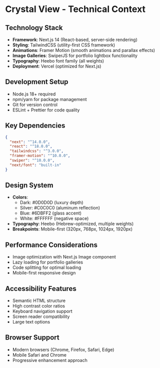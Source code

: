 # Crystal View - Technical Context

## Technology Stack
- **Framework**: Next.js 14 (React-based, server-side rendering)
- **Styling**: TailwindCSS (utility-first CSS framework)
- **Animations**: Framer Motion (smooth animations and parallax effects)
- **Image Galleries**: SwiperJS for portfolio lightbox functionality
- **Typography**: Heebo font family (all weights)
- **Deployment**: Vercel (optimized for Next.js)

## Development Setup
- Node.js 18+ required
- npm/yarn for package management
- Git for version control
- ESLint + Prettier for code quality

## Key Dependencies
```json
{
  "next": "^14.0.0",
  "react": "^18.0.0",
  "tailwindcss": "^3.0.0",
  "framer-motion": "^10.0.0",
  "swiper": "^10.0.0",
  "next/font": "built-in"
}
```

## Design System
- **Colors**: 
  - Dark: #0D0D0D (luxury depth)
  - Silver: #C0C0C0 (aluminum reflection)
  - Blue: #6DBFF2 (glass accent)
  - White: #FFFFFF (negative space)
- **Typography**: Heebo (Hebrew-optimized, multiple weights)
- **Breakpoints**: Mobile-first (320px, 768px, 1024px, 1920px)

## Performance Considerations
- Image optimization with Next.js Image component
- Lazy loading for portfolio galleries
- Code splitting for optimal loading
- Mobile-first responsive design

## Accessibility Features
- Semantic HTML structure
- High contrast color ratios
- Keyboard navigation support
- Screen reader compatibility
- Large text options

## Browser Support
- Modern browsers (Chrome, Firefox, Safari, Edge)
- Mobile Safari and Chrome
- Progressive enhancement approach